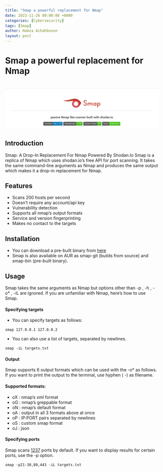 ```yaml
---
title: "Smap a powerful replacement for Nmap"
date: 2023-11-26 00:00:00 +0000
categories: [Cybersecurity]
tags: [Smap]    
author: Hamza Achahboune
layout: post
---
```


# Smap a powerful replacement for Nmap
# ![img-description](/assets/img/Blog/3.png)
## Introduction


Smap: A Drop-In Replacement For Nmap Powered By Shodan.Io
Smap is a replica of Nmap which uses shodan.io’s free API for port scanning. It takes the same command-line arguments as Nmap and produces the same output which makes it a drop-in replacement for Nmap.

## Features
* Scans 200 hosts per second
* Doesn’t require any account/api key
* Vulnerability detection
* Supports all nmap’s output formats
* Service and version fingerprinting
* Makes no contact to the targets 

## Installation

* You can download a pre-built binary from [here](https://github.com/s0md3v/Smap/releases)
* Smap is also available on AUR as smap-git (builds from source) and smap-bin (pre-built binary).

## Usage
Smap takes the same arguments as Nmap but options other than -p , -h , -o* , -iL are ignored. If you are unfamiliar with Nmap, here’s how to use Smap.

#### Specifying targets
* You can specify targets as follows:
```shell
smap 127.0.0.1 127.0.0.2
```

* You can also use a list of targets, separated by newlines.
```shell
smap -iL targets.txt
```
#### Output
Smap supports 6 output formats which can be used with the -o* as follows. If you want to print the output to the terminal, use hyphen ( -) as filename.

#### Supported formats:

* oX : nmap’s xml format
* oG : nmap’s greppable format
* oN : nmap’s default format
* oA : output in all 3 formats above at once
* oP : IP:PORT pairs separated by newlines
* oS : custom smap format
* oJ : json


#### Specifying ports
Smap scans [1237](https://gist.githubusercontent.com/s0md3v/3e953e8e15afebc1879a2245e74fc90f/raw/1e20288e9bef43b60f7306b6f7e23044dabd9b8c/shodan_ports.txt) ports by default. If you want to display results for certain ports, use the -p option.

```shell
smap -p21-30,80,443 -iL targets.txt
```
